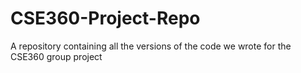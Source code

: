 # CSE360-Project-Repo
A repository containing all the versions of the code we wrote for the CSE360 group project
